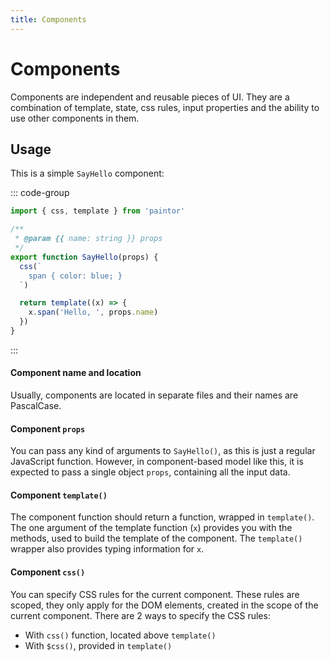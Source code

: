 ```yaml
---
title: Components
---
```


# Components

Components are independent and reusable pieces of UI. They are a combination
of template, state, css rules, input properties and the ability to use other
components in them.

## Usage
This is a simple `SayHello` component:

::: code-group
```js [SayHello.js]
import { css, template } from 'paintor'

/**
 * @param {{ name: string }} props
 */
export function SayHello(props) {
  css(`
    span { color: blue; }
  `)

  return template((x) => {
    x.span('Hello, ', props.name)
  })
}
```
:::

#### Component name and location
Usually, components are located in separate files and their names
are PascalCase.

#### Component `props`
You can pass any kind of arguments to `SayHello()`, as this is just a regular
JavaScript function. However, in component-based model like this, it is
expected to pass a single object `props`, containing all the input data.

#### Component `template()`
The component function should return a function, wrapped in `template()`.
The one argument of the template function (`x`) provides you with the methods,
used to build the template of the component. The `template()` wrapper also
provides typing information for `x`.

#### Component `css()`
You can specify CSS rules for the current component. These rules are scoped,
they only apply for the DOM elements, created in the scope of the current
component.
There are 2 ways to specify the CSS rules:
- With `css()` function, located above `template()`
- With `$css()`, provided in `template()`
